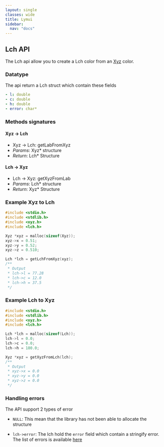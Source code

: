 ```yaml
---
layout: single
classes: wide
title: Lymui
sidebar:
  nav: "docs"
---
```


## Lch API

The Lch api allow you to create a Lch color from an [Xyz](xyz.md) color.

### Datatype

The api return a Lch struct which contain these fields

```yaml
- l: double
- c: double
- h: double
- error: char*
```

### Methods signatures

#### Xyz -> Lch

- Xyz -> Lch: getLabFromXyz
- *Params*: Xyz* structure
- *Return*: Lch* Structure

#### Lch -> Xyz

- Lch -> Xyz: getXyzFromLab
- *Params*: Lch* structure
- *Return*: Xyz* Structure

### Example Xyz to Lch

```c
#include <stdio.h>
#include <stdlib.h>
#include <xyz.h>
#include <lch.h>

Xyz *xyz = malloc(sizeof(Xyz));
xyz->x = 0.51;
xyz->y = 0.52;
xyz->z = 0.510;

Lch *lch = getLchFromXyz(xyz);
/**
 * Output
 * lch->l = 77.28
 * lch->c = 12.0
 * lch->h = 37.5
 */
```

### Example Lch to Xyz

```c
#include <stdio.h>
#include <stdlib.h>
#include <xyz.h>
#include <lch.h>

Lch *lch = malloc(sizeof(Lch));
lch->l = 0.0;
lch->c = 0.0;
lch->h = 180.0;

Xyz *xyz = getXyzFromLch(lch);
/**
 * Output
 * xyz->x = 0.0
 * xyz->y = 0.0
 * xyz->z = 0.0
 */
```

### Handling errors

The API support 2 types of error

- ```NULL```: This mean that the library has not been able to allocate the structure

- ```lch->error```: The lch hold the ```error``` field which contain a stringify error. The list of errors is available [here](../errors.md)
